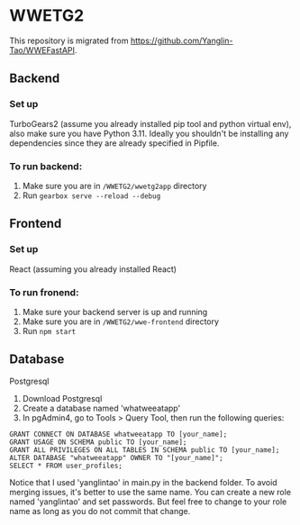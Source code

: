 # WWETG2
This repository is migrated from https://github.com/Yanglin-Tao/WWEFastAPI.
## Backend
### Set up 
TurboGears2 (assume you already installed pip tool and python virtual env), also make sure you have Python 3.11.
Ideally you shouldn't be installing any dependencies since they are already specified in Pipfile.
### To run backend:
1. Make sure you are in `/WWETG2/wwetg2app` directory
2. Run `gearbox serve --reload --debug`

## Frontend
### Set up 
React (assuming you already installed React)
### To run fronend:
1. Make sure your backend server is up and running
2. Make sure you are in `/WWETG2/wwe-frontend` directory
3. Run `npm start`

## Database
Postgresql
1. Download Postgresql
2. Create a database named 'whatweeatapp'
3. In pgAdmin4, go to Tools > Query Tool, then run the following queries:
```
GRANT CONNECT ON DATABASE whatweeatapp TO [your_name];
GRANT USAGE ON SCHEMA public TO [your_name];
GRANT ALL PRIVILEGES ON ALL TABLES IN SCHEMA public TO [your_name];
ALTER DATABASE "whatweeatapp" OWNER TO "[your_name]";
SELECT * FROM user_profiles;
```
Notice that I used 'yanglintao' in main.py in the backend folder. To avoid merging issues, it's better to use the same name. You can create a new role named 'yanglintao' and set passwords. But feel free to change to your role name as long as you do not commit that change.